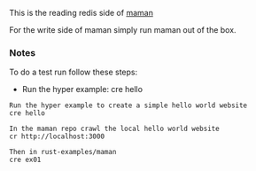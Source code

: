
This is the reading redis side of
[maman](https://github.com/spk/maman)

For the write side of maman simply run maman out of the box.

### Notes

To do a test run follow these steps:

 * Run the hyper example: cre hello

```
Run the hyper example to create a simple hello world website
cre hello

In the maman repo crawl the local hello world website
cr http://localhost:3000

Then in rust-examples/maman
cre ex01
```
